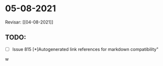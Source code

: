 # 05-08-2021

Revisar: [[04-08-2021]]

## TODO:
* [ ] Issue 815 [*]Autogenerated link references for markdown compatibility"



w